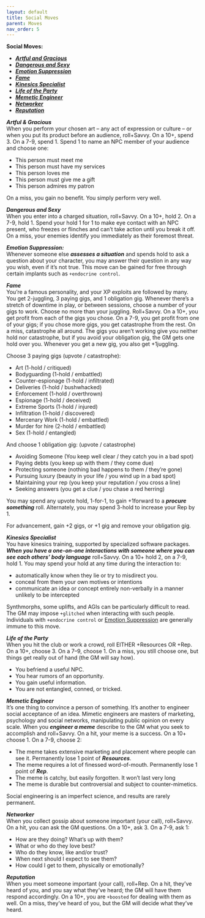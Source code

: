 ```yaml
---
layout: default
title: Social Moves
parent: Moves
nav_order: 5
---
```


**Social Moves:**

- **_[Artful and Gracious](https://eclipse-phase-apocalypse.obsidianportal.com/wikis/moves#Gracious)_**
- **_[Dangerous and Sexy](https://eclipse-phase-apocalypse.obsidianportal.com/wikis/moves#Sexy)_**
- **_[Emotion Suppression](https://eclipse-phase-apocalypse.obsidianportal.com/wikis/moves#Emotion)_**
- **_[Fame](https://eclipse-phase-apocalypse.obsidianportal.com/wikis/moves#Fame)_**
- **_[Kinesics Specialist](https://eclipse-phase-apocalypse.obsidianportal.com/wikis/moves#Kinesics)_**
- **_[Life of the Party](https://eclipse-phase-apocalypse.obsidianportal.com/wikis/moves#Party)_**
- **_[Memetic Engineer](https://eclipse-phase-apocalypse.obsidianportal.com/wikis/moves#Mimetic)_**
- **_[Networker](https://eclipse-phase-apocalypse.obsidianportal.com/wikis/moves#Networker)_**
- **_[Reputation](https://eclipse-phase-apocalypse.obsidianportal.com/wikis/moves#Reputation)_**

**_Artful & Gracious_**  
When you perform your chosen art – any act of expression or culture – or when you put its product before an audience, roll+Savvy. On a 10+, spend 3. On a 7-9, spend 1. Spend 1 to name an NPC member of your audience and choose one:

- This person must meet me
- This person must have my services
- This person loves me
- This person must give me a gift
- This person admires my patron

On a miss, you gain no benefit. You simply perform very well.

**_Dangerous and Sexy_**  
When you enter into a charged situation, roll+Savvy. On a 10+, hold 2. On a 7-9, hold 1. Spend your hold 1 for 1 to make eye contact with an NPC present, who freezes or flinches and can’t take action until you break it off. On a miss, your enemies identify you immediately as their foremost threat.

**_Emotion Suppression:_**  
Whenever someone else **_assesses a situation_** and spends hold to ask a question about your character, you may answer their question in any way you wish, even if it’s not true. This move can be gained for free through certain implants such as `+endocrine control`.

**_Fame_**  
You’re a famous personality, and your XP exploits are followed by many. You get 2-juggling, 3 paying gigs, and 1 obligation gig. Whenever there’s a stretch of downtime in play, or between sessions, choose a number of your gigs to work. Choose no more than your juggling. Roll+Savvy. On a 10+, you get profit from each of the gigs you chose. On a 7-9, you get profit from one of your gigs; if you chose more gigs, you get catastrophe from the rest. On a miss, catastrophe all around. The gigs you aren’t working give you neither hold nor catastrophe, but if you avoid your obligation gig, the GM gets one hold over you. Whenever you get a new gig, you also get +1juggling.

Choose 3 paying gigs (upvote / catastrophe):

- Art (1-hold / critiqued)
- Bodyguarding (1-hold / embattled)
- Counter-espionage (1-hold / infiltrated)
- Deliveries (1-hold / bushwhacked)
- Enforcement (1-hold / overthrown)
- Espionage (1-hold / deceived)
- Extreme Sports (1-hold / injured)
- Infiltration (1-hold / discovered)
- Mercenary Work (1-hold / embattled)
- Murder for hire (2-hold / embattled)
- Sex (1-hold / entangled)

And choose 1 obligation gig: (upvote / catastrophe)

- Avoiding Someone (You keep well clear / they catch you in a bad spot)
- Paying debts (you keep up with them / they come due)
- Protecting someone (nothing bad happens to them / they’re gone)
- Pursuing luxury (beauty in your life / you wind up in a bad spot)
- Maintaining your rep (you keep your reputation / you cross a line)
- Seeking answers (you get a clue / you chase a red herring)

You may spend any upvote hold, 1-for-1, to gain +1forward to a **_procure something_** roll. Alternately, you may spend 3-hold to increase your Rep by 1.

For advancement, gain +2 gigs, or +1 gig and remove your obligation gig.

**_Kinesics Specialist_**  
You have kinesics training, supported by specialized software packages. **_When you have a one-on-one interactions with someone where you can see each others’ body language_** roll+Savvy. On a 10+ hold 2, on a 7-9, hold 1. You may spend your hold at any time during the interaction to:

- automatically know when they lie or try to misdirect you.
- conceal from them your own motives or intentions
- communicate an idea or concept entirely non-verbally in a manner unlikely to be intercepted

Synthmorphs, some uplifts, and AGIs can be particularly difficult to read. The GM may impose `+glitched` when interacting with such people. Individuals with `+endocrine control` or [Emotion Suppression](https://eclipse-phase-apocalypse.obsidianportal.com/wikis/moves#Emotion) are generally immune to this move.

**_Life of the Party_**  
When you hit the club or work a crowd, roll EITHER +Resources OR +Rep. On a 10+, choose 3. On a 7–9, choose 1. On a miss, you still choose one, but things get really out of hand (the GM will say how).

- You befriend a useful NPC.
- You hear rumors of an opportunity.
- You gain useful information.
- You are not entangled, conned, or tricked.

**_Memetic Engineer_**  
It’s one thing to convince a person of something. It’s another to engineer social acceptance of an idea. Mimetic engineers are masters of marketing, psychology and social networks, manipulating public opinion on every scale. When you **_engineer a meme_** describe to the GM what you seek to accomplish and roll+Savvy. On a hit, your meme is a success. On a 10+ choose 1. On a 7-9, choose 2:

- The meme takes extensive marketing and placement where people can see it. Permanently lose 1 point of **_Resources_**.
- The meme requires a lot of finessed word-of-mouth. Permanently lose 1 point of **_Rep_**.
- The meme is catchy, but easily forgotten. It won’t last very long
- The meme is durable but controversial and subject to counter-mimetics.

Social engineering is an imperfect science, and results are rarely permanent.

**_Networker_**  
When you collect gossip about someone important (your call), roll+Savvy. On a hit, you can ask the GM questions. On a 10+, ask 3. On a 7-9, ask 1:

- How are they doing? What’s up with them?
- What or who do they love best?
- Who do they know, like and/or trust?
- When next should I expect to see them?
- How could I get to them, physically or emotionally?

**_Reputation_**  
When you meet someone important (your call), roll+Rep. On a hit, they’ve heard of you, and you say what they’ve heard; the GM will have them respond accordingly. On a 10+, you are `+boosted` for dealing with them as well. On a miss, they’ve heard of you, but the GM will decide what they’ve heard.
